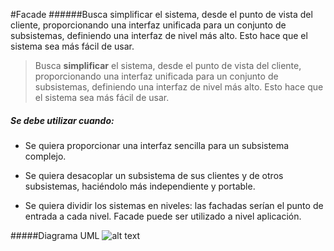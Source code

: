 #Facade
######Busca simplificar el sistema, desde el punto de vista del cliente, proporcionando una interfaz unificada para un conjunto de subsistemas, definiendo una interfaz de nivel más alto. Esto hace que el sistema sea más fácil de usar.
>Busca **simplificar** el sistema, desde el punto de vista del cliente, proporcionando una interfaz unificada para un conjunto de subsistemas, definiendo una interfaz de nivel más alto. Esto hace que el sistema sea más fácil de usar.


##### **Se debe utilizar cuando:**
* Se quiera proporcionar una interfaz sencilla para un subsistema complejo.
- Se quiera desacoplar un subsistema de sus clientes y de otros subsistemas, haciéndolo más independiente y portable.
+ Se quiera dividir los sistemas en niveles: las fachadas serían el punto de entrada a cada nivel. Facade puede ser utilizado a nivel aplicación.

#####Diagrama UML
![alt text][logo]

[logo]: https://lh3.googleusercontent.com/zRSPCgsvEraePczqEnz812vs4Q1bIdsNfanLyuRMcOnPoguqR5Fn-cErEwr8K_Eh-LKjVzRfyiY2sCrqrhVZLoYjnVU6Kl_CXqkZsxGpOFgbXghuAXA "Logo Title Text 2"
